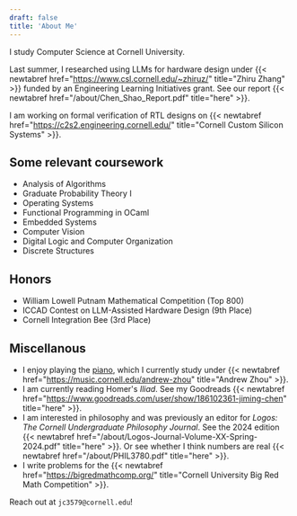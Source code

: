 ```yaml
---
draft: false
title: 'About Me'
---
```


I study Computer Science at Cornell University.

Last summer, I researched using LLMs for hardware design under {{< newtabref href="https://www.csl.cornell.edu/~zhiruz/" title="Zhiru Zhang" >}} funded by an Engineering Learning Initiatives grant. See our report {{< newtabref href="/about/Chen_Shao_Report.pdf" title="here" >}}.

I am working on formal verification of RTL designs on {{< newtabref href="https://c2s2.engineering.cornell.edu/" title="Cornell Custom Silicon Systems" >}}.

## Some relevant coursework
* Analysis of Algorithms
* Graduate Probability Theory I
* Operating Systems
* Functional Programming in OCaml
* Embedded Systems
* Computer Vision
* Digital Logic and Computer Organization
* Discrete Structures

## Honors
* William Lowell Putnam Mathematical Competition (Top 800)
* ICCAD Contest on LLM-Assisted Hardware Design (9th Place)
* Cornell Integration Bee (3rd Place)

## Miscellanous
* I enjoy playing the [piano](/piano), which I currently study under {{< newtabref href="https://music.cornell.edu/andrew-zhou" title="Andrew Zhou" >}}.
* I am currently reading Homer's *Iliad*. See my Goodreads {{< newtabref href="https://www.goodreads.com/user/show/186102361-jiming-chen" title="here" >}}.
* I am interested in philosophy and was previously an editor for *Logos: The Cornell Undergraduate Philosophy Journal*. See the 2024 edition {{< newtabref href="/about/Logos-Journal-Volume-XX-Spring-2024.pdf" title="here" >}}. Or see whether I think numbers are real {{< newtabref href="/about/PHIL3780.pdf" title="here" >}}.
* I write problems for the {{< newtabref href="https://bigredmathcomp.org/" title="Cornell University Big Red Math Competition" >}}.

Reach out at `jc3579@cornell.edu`!